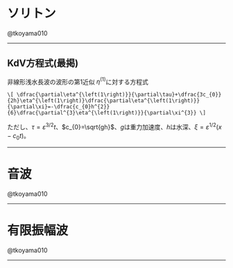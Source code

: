 # ソリトン

@tkoyama010

---
## KdV方程式(最掲)

非線形浅水長波の波形の第1近似 $\eta^{\left(1\right)}$に対する方程式

`\[
\dfrac{\partial\eta^{\left(1\right)}}{\partial\tau}+\dfrac{3c_{0}}{2h}\eta^{\left(1\right)}\dfrac{\partial\eta^{\left(1\right)}}{\partial\xi}=-\dfrac{c_{0}h^{2}}{6}\dfrac{\partial^{3}\eta^{\left(1\right)}}{\partial\xi^{3}}
\]`

ただし、$\tau=\varepsilon^{3/2}t$、$c_{0}=\sqrt{gh}$、$g$は重力加速度、$h$は水深、$\xi=\varepsilon^{1/2}\left(x-c_{0}t\right)$。

---
# 音波

@tkoyama010

---
# 有限振幅波

@tkoyama010

---
